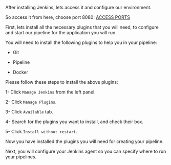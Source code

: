 After installing Jenkins, lets access it and configure our environment.

So access it from here, choose port 8080:
 [ACCESS PORTS]({{TRAFFIC_SELECTOR}})

First, lets install all the necessary plugins that you will need, to configure and start our pipeline for the application you will run.

You will need to install the following plugins to help you in your pipeline:

- Git

- Pipeline

- Docker

Please follow these steps to install the above plugins:

1- Click `Manage Jenkins` from the left panel.

2- Click `Manage Plugins`.

3- Click `Available` tab.

4- Search for the plugins you want to install, and check their box.

5- Click `Install without restart`.



Now you have installed the plugins you will need for creating your pipeline.

Next, you will configure your Jenkins agent so you can specify where to run your pipelines.
